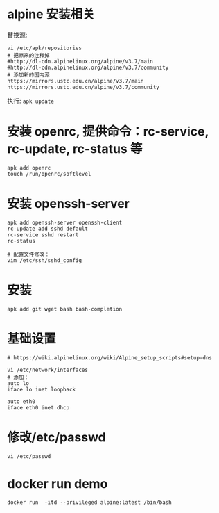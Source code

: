 # alpine 安装相关

替换源:

```
vi /etc/apk/repositories
# 把原来的注释掉
#http://dl-cdn.alpinelinux.org/alpine/v3.7/main
#http://dl-cdn.alpinelinux.org/alpine/v3.7/community
# 添加新的国内源
https://mirrors.ustc.edu.cn/alpine/v3.7/main
https://mirrors.ustc.edu.cn/alpine/v3.7/community
```

执行: `apk update`

# 安装 openrc, 提供命令：rc-service, rc-update, rc-status 等

```
apk add openrc
touch /run/openrc/softlevel
```

# 安装 openssh-server

```
apk add openssh-server openssh-client
rc-update add sshd default
rc-service sshd restart
rc-status

# 配置文件修改：
vim /etc/ssh/sshd_config
```

# 安装

```
apk add git wget bash bash-completion
```

# 基础设置

```
# https://wiki.alpinelinux.org/wiki/Alpine_setup_scripts#setup-dns

vi /etc/network/interfaces
# 添加：
auto lo
iface lo inet loopback

auto eth0
iface eth0 inet dhcp
```

# 修改/etc/passwd

```
vi /etc/passwd
```

# docker run demo

```
docker run  -itd --privileged alpine:latest /bin/bash
```

